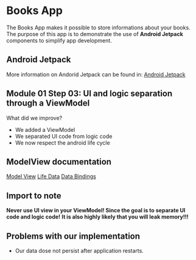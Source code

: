 # Books App
The Books App makes it possible to store informations about your books. The purpose of this app is to demonstrate the use of **Android Jetpack** components to simplify app development.

## Android Jetpack
More information on Andorid Jetpack can be found in:
[Android Jetpack](https://developer.android.com/jetpack)

## Module 01 Step 03: UI and logic separation through a ViewModel 
What did we improve?
- We added a ViewModel
- We separated UI code from logic code
- We now respect the android life cycle 

## ModelView documentation
[Model View](https://developer.android.com/topic/libraries/architecture/viewmodel)
[Life Data](https://developer.android.com/topic/libraries/architecture/livedata)
[Data Bindings](https://developer.android.com/topic/libraries/data-binding)

## Import to note
**Never use UI view in your ViewModel! Since the goal is to separate UI code and logic code!**
**It is also highly likely that you will leak memory!!!** 

## Problems with our implementation
- Our data dose not persist after application restarts.